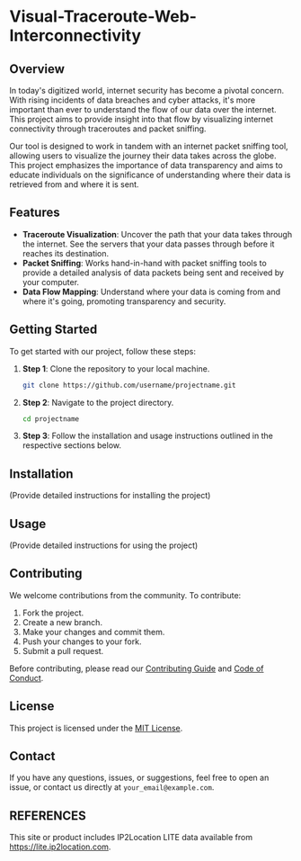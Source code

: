 # Visual-Traceroute-Web-Interconnectivity

## Overview

In today's digitized world, internet security has become a pivotal concern. With rising incidents of data breaches and cyber attacks, it's more important than ever to understand the flow of our data over the internet. This project aims to provide insight into that flow by visualizing internet connectivity through traceroutes and packet sniffing.

Our tool is designed to work in tandem with an internet packet sniffing tool, allowing users to visualize the journey their data takes across the globe. This project emphasizes the importance of data transparency and aims to educate individuals on the significance of understanding where their data is retrieved from and where it is sent.

## Features

- **Traceroute Visualization**: Uncover the path that your data takes through the internet. See the servers that your data passes through before it reaches its destination.
- **Packet Sniffing**: Works hand-in-hand with packet sniffing tools to provide a detailed analysis of data packets being sent and received by your computer.
- **Data Flow Mapping**: Understand where your data is coming from and where it's going, promoting transparency and security.

## Getting Started

To get started with our project, follow these steps:

1. **Step 1**: Clone the repository to your local machine.

    ```bash
    git clone https://github.com/username/projectname.git
    ```

2. **Step 2**: Navigate to the project directory.

    ```bash
    cd projectname
    ```

3. **Step 3**: Follow the installation and usage instructions outlined in the respective sections below.

## Installation

(Provide detailed instructions for installing the project)

## Usage

(Provide detailed instructions for using the project)

## Contributing

We welcome contributions from the community. To contribute:

1. Fork the project.
2. Create a new branch.
3. Make your changes and commit them.
4. Push your changes to your fork.
5. Submit a pull request.

Before contributing, please read our [Contributing Guide](./CONTRIBUTING.md) and [Code of Conduct](./CODE_OF_CONDUCT.md).

## License

This project is licensed under the [MIT License](./LICENSE).

## Contact

If you have any questions, issues, or suggestions, feel free to open an issue, or contact us directly at `your_email@example.com`.

## REFERENCES

This site or product includes IP2Location LITE data available from <a href="https://lite.ip2location.com">https://lite.ip2location.com</a>.
